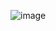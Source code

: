 ![image](https://github.com/heesoo-park/ForCodeKata/assets/80674868/f74ce7f5-c48a-449a-9e93-a346eb680fef)
